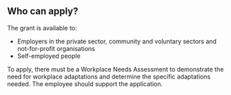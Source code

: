 ##  Who can apply?

The grant is available to:

  * Employers in the private sector, community and voluntary sectors and not-for-profit organisations 
  * Self-employed people 

To apply, there must be a Workplace Needs Assessment to demonstrate the need
for workplace adaptations and determine the specific adaptations needed. The
employee should support the application.
